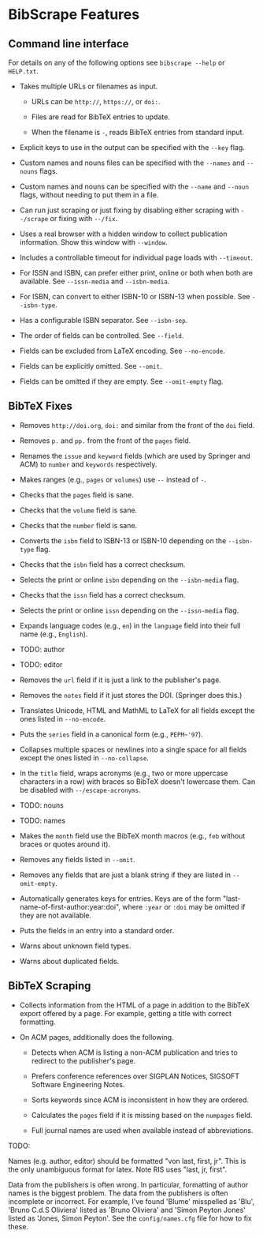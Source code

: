 # BibScrape Features

## Command line interface

For details on any of the following options see `bibscrape --help` or
`HELP.txt`.

- Takes multiple URLs or filenames as input.

  - URLs can be `http://`, `https://`, or `doi:`.

  - Files are read for BibTeX entries to update.

  - When the filename is `-`, reads BibTeX entries from standard input.

- Explicit keys to use in the output can be specified with the `--key` flag.

- Custom names and nouns files can be specified with the `--names` and `--nouns`
  flags.

- Custom names and nouns can be specified with the `--name` and `--noun` flags,
  without needing to put them in a file.

- Can run just scraping or just fixing by disabling either scraping with
  `--/scrape` or fixing with `--/fix`.

- Uses a real browser with a hidden window to collect publication information.
  Show this window with `--window`.

- Includes a controllable timeout for individual page loads with `--timeout`.

- For ISSN and ISBN, can prefer either print, online or both when both are
  available.  See `--issn-media` and `--isbn-media`.

- For ISBN, can convert to either ISBN-10 or ISBN-13 when possible.  See
  `--isbn-type`.

- Has a configurable ISBN separator.  See `--isbn-sep`.

- The order of fields can be controlled.  See `--field`.

- Fields can be excluded from LaTeX encoding.  See `--no-encode`.

- Fields can be explicitly omitted.  See `--omit`.

- Fields can be omitted if they are empty.  See `--omit-empty` flag.

## BibTeX Fixes

- Removes `http://doi.org`, `doi:` and similar from the front of the `doi`
  field.

- Removes `p.` and `pp.` from the front of the `pages` field.

- Renames the `issue` and `keyword` fields (which are used by Springer and ACM)
  to `number` and `keywords` respectively.

- Makes ranges (e.g., `pages` or `volumes`) use `--` instead of `-`.

- Checks that the `pages` field is sane.

- Checks that the `volume` field is sane.

- Checks that the `number` field is sane.

- Converts the `isbn` field to ISBN-13 or ISBN-10 depending on the
  `--isbn-type` flag.

- Checks that the `isbn` field has a correct checksum.

- Selects the print or online `isbn` depending on the `--isbn-media` flag.

- Checks that the `issn` field has a correct checksum.

- Selects the print or online `issn` depending on the `--issn-media` flag.

- Expands language codes (e.g., `en`) in the `language` field into their full
  name (e.g., `English`).

- TODO: author

- TODO: editor

- Removes the `url` field if it is just a link to the publisher's page.

- Removes the `notes` field if it just stores the DOI.  (Springer does this.)

- Translates Unicode, HTML and MathML to LaTeX for all fields except the ones
  listed in `--no-encode`.

- Puts the `series` field in a canonical form (e.g., `PEPM~'97`).

- Collapses multiple spaces or newlines into a single space for all fields
  except the ones listed in `--no-collapse`.

- In the `title` field, wraps acronyms (e.g., two or more uppercase characters
  in a row) with braces so BibTeX doesn't lowercase them.  Can be disabled with
  `--/escape-acronyms`.

- TODO: nouns

- TODO: names

- Makes the `month` field use the BibTeX month macros (e.g., `feb` without
  braces or quotes around it).

- Removes any fields listed in `--omit`.

- Removes any fields that are just a blank string if they are listed in
  `--omit-empty`.

- Automatically generates keys for entries.  Keys are of the form
  "last-name-of-first-author:year:doi", where `:year` or `:doi` may be omitted
  if they are not available.

- Puts the fields in an entry into a standard order.

- Warns about unknown field types.

- Warns about duplicated fields.

## BibTeX Scraping

- Collects information from the HTML of a page in addition to the BibTeX export
  offered by a page.  For example, getting a title with correct formatting.

- On ACM pages, additionally does the following.

  - Detects when ACM is listing a non-ACM publication and tries to redirect to the
    publisher's page.

  - Prefers conference references over SIGPLAN Notices, SIGSOFT Software
    Engineering Notes.

  - Sorts keywords since ACM is inconsistent in how they are ordered.

  - Calculates the `pages` field if it is missing based on the `numpages` field.

  - Full journal names are used when available instead of
    abbreviations.

TODO:

Names (e.g. author, editor) should be formatted "von last, first, jr".
  This is the only unambiguous format for latex.
  Note RIS uses "last, jr, first".

Data from the publishers is often wrong.  In particular, formatting of author
names is the biggest problem.  The data from the publishers is often
incomplete or incorrect.  For example, I've found 'Blume' misspelled as 'Blu',
'Bruno C.d.S Oliviera' listed as 'Bruno Oliviera' and 'Simon Peyton Jones'
listed as 'Jones, Simon Peyton'.  See the `config/names.cfg` file for how to
fix these.
